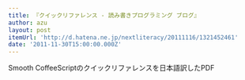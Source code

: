 ```yaml
---
title: 『クイックリファレンス - 読み書きプログラミング ブログ』
author: azu
layout: post
itemUrl: 'http://d.hatena.ne.jp/nextliteracy/20111116/1321452461'
date: '2011-11-30T15:00:00.000Z'
---
```

Smooth CoffeeScriptのクイックリファレンスを日本語訳したPDF
